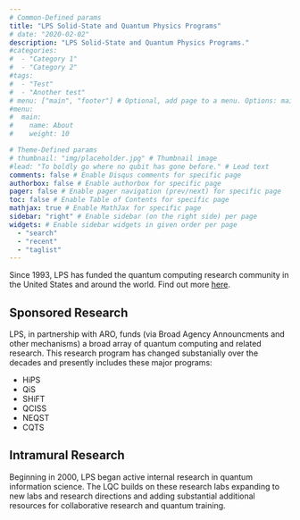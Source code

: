 ```yaml
---
# Common-Defined params
title: "LPS Solid-State and Quantum Physics Programs"
# date: "2020-02-02"
description: "LPS Solid-State and Quantum Physics Programs."
#categories:
#  - "Category 1"
#  - "Category 2"
#tags:
#  - "Test"
#  - "Another test"
# menu: ["main", "footer"] # Optional, add page to a menu. Options: main, side, footer
#menu:
#  main:
#    name: About
#    weight: 10

# Theme-Defined params
# thumbnail: "img/placeholder.jpg" # Thumbnail image
#lead: "To boldly go where no qubit has gone before." # Lead text
comments: false # Enable Disqus comments for specific page
authorbox: false # Enable authorbox for specific page
pager: false # Enable pager navigation (prev/next) for specific page
toc: false # Enable Table of Contents for specific page
mathjax: true # Enable MathJax for specific page
sidebar: "right" # Enable sidebar (on the right side) per page
widgets: # Enable sidebar widgets in given order per page
  - "search"
  - "recent"
  - "taglist"
---
```



Since 1993, LPS has funded the quantum computing research community in the United States and around the world. Find out more [here](http://www.lps.umd.edu/solid-state-quantum-physics/).

## Sponsored Research
LPS, in partnership with ARO, funds (via Broad Agency Announcments and other mechanisms) a broad array of quantum computing and related research. This research program has changed substanially over the decades and presently includes these major programs:

- HiPS 
- QiS
- SHiFT
- QCISS
- NEQST
- CQTS

## Intramural Research
Beginning in 2000, LPS began active internal research in quantum information science. The LQC builds on these research labs expanding to new labs and research directions and adding substantial additional resources for collaborative research and quantum training.